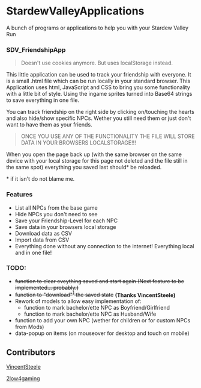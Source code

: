# StardewValleyApplications
A bunch of programs or applications to help you with your Stardew Valley Run



### SDV_FriendshipApp
> Doesn't use cookies anymore. But uses localStorage instead.

This little application can be used to track your friendship with everyone.
It is a small .html file which can be run locally in your standard browser.
This Application uses html, JavaScript and CSS to bring you some functionality with a little bit of style.
Using the ingame sprites turned into Base64 strings to save everything in one file.

You can track friendship on the right side by clicking on/touching the hearts and also hide/show specific NPCs. Wether you still need them or just don't want to have them as your friends.
> ONCE YOU USE ANY OF THE FUNCTIONALITY THE FILE WILL STORE DATA IN YOUR BROWSERS LOCALSTORAGE!!!

When you open the page back up (with the same browser on the same device with your local storage for this page not deleted and the file still in the same spot) everything you saved last should* be reloaded.

\* if it isn't do not blame me. 

### Features
+ List all NPCs from the base game
+ Hide NPCs you don't need to see
+ Save your Friendship-Level for each NPC
+ Save data in your browsers local storage
+ Download data as CSV
+ Import data from CSV
+ Everything done without any connection to the internet! Everything local and in one file!

### TODO:
+ ~~function to clear eveything saved and start again (Next feature to be implemented... probably.)~~
+ ~~function to "download"<sup>1</sup> the saved state~~ **(Thanks VincentSteele)**
+ Rework of models to allow easy implementation of:
  + function to mark bachelor/ette NPC as Boyfriend/Girlfriend
  + function to mark bachelor/ette NPC as Husband/Wife
+ function to add your own NPC (wether for children or for custom NPCs from Mods)
+ data-popup on items (on mouseover for desktop and touch on mobile)


## Contributors
[VincentSteele](https://github.com/VincentSteele)

[2low4gaming](https://github.com/2low4gaming)

